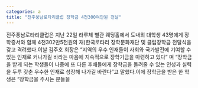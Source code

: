 ```yaml
---
categories: a
title: "전주풍남로타리클럽 장학금 4천300여만원 전달"
---
```

전주풍남로타리클럽은 지난 22일 라루체 별관 웨딩홀에서 도내외 대학생 43명에게 장학증서와 함께 4천302만5천원의 재)한국로타리 장학문화재단 및 클럽장학금 전달식을 갖고 격려했다.이날 김주호 회장은 “지역의 우수 인재들이 사회와 국가발전에 기여할 수 있는 인재로 커나가길 바라는 마음에 지속적으로 장학기금을 마련하고 있다” 며 “장학금을 받게 되는 학생들이 나중에 또 다른 후배들에게 장학금을 돌려줄 수 있는 인성과 실력을 두루 갖춘 우수한 인재로 성장해 나가길 바란다”고 말했다.이에 장학금을 받은 한 학생은 “장학금을 주시는 분들을
